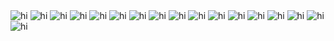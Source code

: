 <html> 
<img src="Screen Shot 2019-03-06 at 11.38.03 AM.png" alt="hi" class="inline"/>
<img src="Screen Shot 2019-03-06 at 11.38.27 AM.png" alt="hi" class="inline"/>
<img src="Screen Shot 2019-03-06 at 11.38.38 AM.png" alt="hi" class="inline"/>
<img src="Screen Shot 2019-03-06 at 11.38.47 AM.png" alt="hi" class="inline"/>

<img src="Screen Shot 2019-03-06 at 11.39.02 AM.png" alt="hi" class="inline"/>
<img src="Screen Shot 2019-03-06 at 11.39.11 AM.png" alt="hi" class="inline"/>
<img src="Screen Shot 2019-03-06 at 11.39.23 AM.png" alt="hi" class="inline"/>
<img src="Screen Shot 2019-03-06 at 11.39.56 AM.png" alt="hi" class="inline"/>
 
<img src="Screen Shot 2019-03-06 at 11.40.08 AM.png" alt="hi" class="inline"/>
<img src="Screen Shot 2019-03-06 at 11.40.21 AM.png" alt="hi" class="inline"/>
<img src="Screen Shot 2019-03-06 at 11.40.34 AM.png" alt="hi" class="inline"/>
<img src="Screen Shot 2019-03-06 at 11.40.44 AM.png" alt="hi" class="inline"/>
<img src="Screen Shot 2019-03-06 at 11.40.58 AM.png" alt="hi" class="inline"/>

<img src="Screen Shot 2019-03-06 at 11.41.04 AM.png" alt="hi" class="inline"/>
<img src="Screen Shot 2019-03-06 at 11.41.19 AM.png" alt="hi" class="inline"/>
<img src="Screen Shot 2019-03-06 at 11.41.43 AM.png" alt="hi" class="inline"/>
<img src="Screen Shot 2019-03-06 at 11.41.50 AM.png" alt="hi" class="inline"/>

</html>

